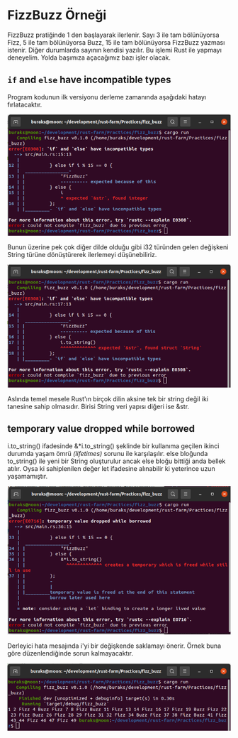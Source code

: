 # FizzBuzz Örneği

FizzBuzz pratiğinde 1 den başlayarak ilerlenir. Sayı 3 ile tam bölünüyorsa Fizz, 5 ile tam bölünüyorsa Buzz, 15 ile tam bölünüyorsa FizzBuzz yazması istenir. Diğer durumlarda sayının kendisi yazılır. Bu işlemi Rust ile yapmayı deneyelim. Yolda başımıza açacağımız bazı işler olacak.

## `if` and `else` have incompatible types

Program kodunun ilk versiyonu derleme zamanında aşağıdaki hatayı fırlatacaktır.

![../images/fizz_buzz_1.png](../images/fizz_buzz_1.png)

Bunun üzerine pek çok diğer dilde olduğu gibi i32 türünden gelen değişkeni String türüne dönüştürerek ilerlemeyi düşünebiliriz.

![../images/fizz_buzz_2.png](../images/fizz_buzz_2.png)

Aslında temel mesele Rust'ın birçok dilin aksine tek bir string değil iki tanesine sahip olmasıdır. Birisi String veri yapısı diğeri ise &str.

## temporary value dropped while borrowed

i.to_string() ifadesinde &*i.to_string() şeklinde bir kullanıma geçilen ikinci durumda yaşam ömrü *(lifetimes)* sorunu ile karşılaşılır. else bloğunda to_string() ile yeni bir String oluşturulur ancak else bloğu bittiği anda bellek atılır. Oysa ki sahiplenilen değer let ifadesine alınabilir ki yeterince uzun yaşamamıştır.

![../images/fizz_buzz_3.png](../images/fizz_buzz_3.png)

Derleyici hata mesajında i'yi bir değişkende saklamayı önerir. Örnek buna göre düzenlendiğinde sorun kalmayacaktır.

![../images/fizz_buzz_4.png](../images/fizz_buzz_4.png)

